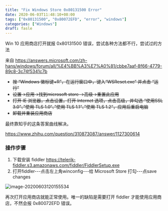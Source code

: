 ```yaml
---
title: "Fix Windows Store 0x80131500 Error"
date: 2020-06-03T11:48:10+08:00
tags: ["0x80131500", "0x80072EFD", "error", "windows"]
categories: ["Windows"]
draft: fasle
---
```


Win 10 应用商店打开就报 0x80131500 错误，尝试各种方法都不行，尝试过的方法

来自 https://answers.microsoft.com/zh-hans/windows/forum/all/%E4%BB%A3%E7%A0%81/cbbe7aaf-8f66-4779-89c8-3c74f5341c7b

- ~~按 “Windows 徽标键+R”，在运行窗口中，键入“WSReset.exe” 并点击 “运行”~~
- ~~设置→应用→找到microsoft store →高级→重置此应用~~
- ~~打开 IE 浏览器，点击设置，打开 Internet 选项，点击高级，并勾选 “使用SSL 3.0”、”使用 TLS 1.0“、”使用 TLS 1.1“、”使用 TLS 1.2“，应用后重启电脑~~
- ~~卸载并重装应用商店~~

最终靠知乎的这条答案曲线解决。

https://www.zhihu.com/question/310873087/answer/1127300614

### 操作步骤

1. 下载安装 fiddler https://telerik-fiddler.s3.amazonaws.com/fiddler/FiddlerSetup.exe
2. 打开fiddler---点击左上角winconfig---给 Microsoft Store 打勾---点save changes

![image-20200603120155534](https://cdn.jsdelivr.net/gh/4ft35t/images@blog/img/2020/20200603120719.png)



再次打开应用商店就能正常使用。唯一的缺陷是需要打开 fiddler 才能使用应用商店，不然会报 0x80072EFD 错误。